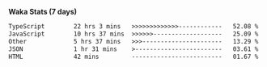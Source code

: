 
<b>Waka Stats (7 days)</b>

<!--START_SECTION:waka-->

```txt
TypeScript        22 hrs 3 mins   >>>>>>>>>>>>>------------   52.08 %
JavaScript        10 hrs 37 mins  >>>>>>-------------------   25.09 %
Other             5 hrs 37 mins   >>>----------------------   13.29 %
JSON              1 hr 31 mins    >------------------------   03.61 %
HTML              42 mins         -------------------------   01.67 %
```

<!--END_SECTION:waka-->
